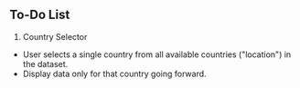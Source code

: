 ## To-Do List
1. Country Selector
- User selects a single country from all available countries ("location") in the dataset.
- Display data only for that country going forward.